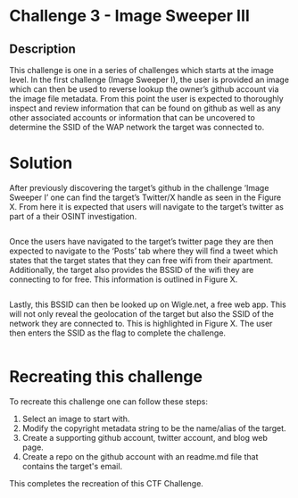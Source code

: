 ﻿﻿

# Challenge 3 - Image Sweeper III

## Description

This challenge is one in a series of challenges which starts at the image level. In the first challenge (Image Sweeper I), the user is provided an image which can then be used to reverse lookup the owner’s github account via the image file metadata.  From this point the user is expected to thoroughly inspect and review information that can be found on github as well as any other associated accounts or information that can be uncovered to determine the SSID of the WAP network the target was connected to.   

# Solution

After previously discovering the target’s github in the challenge ‘Image Sweeper I’ one can find the target’s Twitter/X handle as seen in the Figure X.  From here it is expected that users will navigate to the target’s twitter as part of a their OSINT investigation.   


![]()

 

Once the users have navigated to the target’s twitter page they are then expected to navigate to the ‘Posts’ tab where they will find a tweet which states that the target states that they can free wifi from their apartment. Additionally, the target also provides the BSSID of the wifi they are connecting to for free.  This information is outlined in Figure X.  

![]()

Lastly, this BSSID can then be looked up on Wigle.net, a free web app.  This will not only reveal the geolocation of the target but also the SSID of the network they are connected to. This is highlighted in Figure X. The user then enters the SSID as the flag to complete the challenge. 

![]()

# Recreating this challenge

To recreate this challenge one can follow these steps:

1. Select an image to start with.
2. Modify the copyright metadata string to be the name/alias of the target.
3. Create a supporting github account, twitter account, and blog web page.
4. Create a repo on the github account with an readme.md file that contains the target's email. 

This completes the recreation of this CTF Challenge. 

